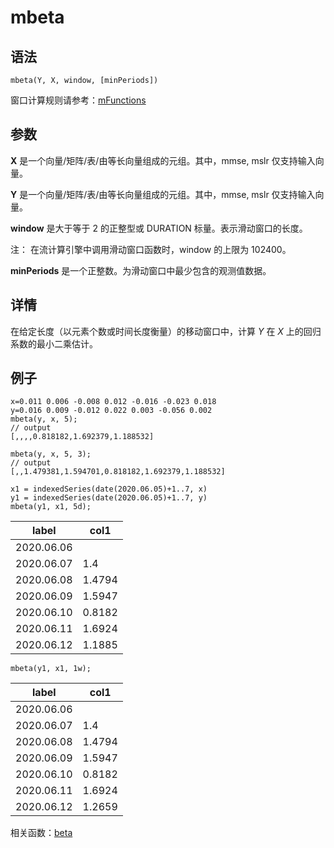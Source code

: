 # mbeta

## 语法

`mbeta(Y, X, window, [minPeriods])`

窗口计算规则请参考：[mFunctions](../themes/mFunctions.html)

## 参数

**X** 是一个向量/矩阵/表/由等长向量组成的元组。其中，mmse, mslr 仅支持输入向量。

**Y** 是一个向量/矩阵/表/由等长向量组成的元组。其中，mmse, mslr 仅支持输入向量。

**window** 是大于等于 2 的正整型或 DURATION 标量。表示滑动窗口的长度。

注： 在流计算引擎中调用滑动窗口函数时，window 的上限为 102400。

**minPeriods** 是一个正整数。为滑动窗口中最少包含的观测值数据。

## 详情

在给定长度（以元素个数或时间长度衡量）的移动窗口中，计算 *Y* 在 *X* 上的回归系数的最小二乘估计。

## 例子

```
x=0.011 0.006 -0.008 0.012 -0.016 -0.023 0.018
y=0.016 0.009 -0.012 0.022 0.003 -0.056 0.002
mbeta(y, x, 5);
// output
[,,,,0.818182,1.692379,1.188532]

mbeta(y, x, 5, 3);
// output
[,,1.479381,1.594701,0.818182,1.692379,1.188532]
```

```
x1 = indexedSeries(date(2020.06.05)+1..7, x)
y1 = indexedSeries(date(2020.06.05)+1..7, y)
mbeta(y1, x1, 5d);
```

| label | col1 |
| --- | --- |
| 2020.06.06 |  |
| 2020.06.07 | 1.4 |
| 2020.06.08 | 1.4794 |
| 2020.06.09 | 1.5947 |
| 2020.06.10 | 0.8182 |
| 2020.06.11 | 1.6924 |
| 2020.06.12 | 1.1885 |

```
mbeta(y1, x1, 1w);
```

| label | col1 |
| --- | --- |
| 2020.06.06 |  |
| 2020.06.07 | 1.4 |
| 2020.06.08 | 1.4794 |
| 2020.06.09 | 1.5947 |
| 2020.06.10 | 0.8182 |
| 2020.06.11 | 1.6924 |
| 2020.06.12 | 1.2659 |

相关函数：[beta](../b/beta.html)

